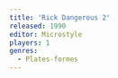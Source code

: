 ```yaml
---
title: 'Rick Dangerous 2'
released: 1990
editor: Microstyle
players: 1
genres:
  - Plates-formes
---
```

